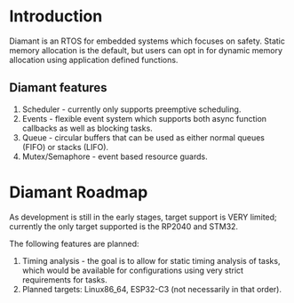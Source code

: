 # Introduction
Diamant is an RTOS for embedded systems which focuses on safety. 
Static memory allocation is the default, but users can opt in for dynamic memory allocation using application defined functions.

## Diamant features
1. Scheduler - currently only supports preemptive scheduling. 
2. Events - flexible event system which supports both async function callbacks as well as blocking tasks.
3. Queue - circular buffers that can be used as either normal queues (FIFO) or stacks (LIFO).
4. Mutex/Semaphore - event based resource guards.


# Diamant Roadmap
As development is still in the early stages, target support is VERY limited; currently the only target supported is the RP2040 and STM32.

The following features are planned:
1. Timing analysis - the goal is to allow for static timing analysis of tasks, which would be available for configurations using very strict requirements for tasks.
2. Planned targets: Linux86_64, ESP32-C3 (not necessarily in that order).
